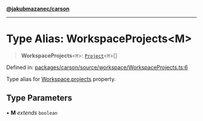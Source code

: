[**@jakubmazanec/carson**](../README.md)

---

# Type Alias: WorkspaceProjects\<M\>

> **WorkspaceProjects**\<`M`\>: [`Project`](../classes/Project.md)\<`M`\>[]

Defined in:
[packages/carson/source/workspace/WorkspaceProjects.ts:6](https://github.com/jakubmazanec/tools/blob/b70ba93afff7f67760159378262d2c0b19cfed9e/packages/carson/source/workspace/WorkspaceProjects.ts#L6)

Type alias for [Workspace.projects](../classes/Workspace.md#projects) property.

## Type Parameters

• **M** _extends_ `boolean`
